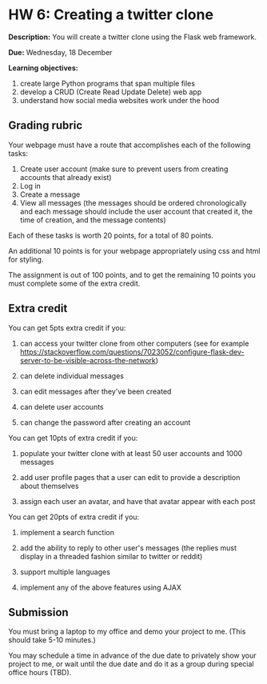 # HW 6: Creating a twitter clone

**Description:** 
You will create a twitter clone using the Flask web framework.

**Due:** 
Wednesday, 18 December

**Learning objectives:**

1. create large Python programs that span multiple files
1. develop a CRUD (Create Read Update Delete) web app
1. understand how social media websites work under the hood

## Grading rubric

Your webpage must have a route that accomplishes each of the following tasks:

1. Create user account (make sure to prevent users from creating accounts that already exist)
1. Log in 
1. Create a message
1. View all messages (the messages should be ordered chronologically and each message should include the user account that created it, the time of creation, and the message contents)

Each of these tasks is worth 20 points, for a total of 80 points.

An additional 10 points is for your webpage appropriately using css and html for styling.

The assignment is out of 100 points, and to get the remaining 10 points you must complete some of the extra credit.

## Extra credit

You can get 5pts extra credit if you:

1. can access your twitter clone from other computers (see for example https://stackoverflow.com/questions/7023052/configure-flask-dev-server-to-be-visible-across-the-network)

1. can delete individual messages

1. can edit messages after they've been created

1. can delete user accounts

1. can change the password after creating an account

You can get 10pts of extra credit if you:

1. populate your twitter clone with at least 50 user accounts and 1000 messages

1. add user profile pages that a user can edit to provide a description about themselves

1. assign each user an avatar, and have that avatar appear with each post

You can get 20pts of extra credit if you:

1. implement a search function

1. add the ability to reply to other user's messages (the replies must display in a threaded fashion similar to twitter or reddit)

1. support multiple languages

1. implement any of the above features using AJAX

<!--1. use SQLite3 instead of JSON to store-->

## Submission

You must bring a laptop to my office and demo your project to me.
(This should take 5-10 minutes.)

You may schedule a time in advance of the due date to privately show your project to me,
or wait until the due date and do it as a group during special office hours (TBD).
